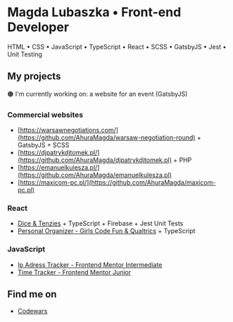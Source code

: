 # Magda Lubaszka • Front-end Developer
HTML • CSS • JavaScript • TypeScript • React • SCSS • GatsbyJS • Jest • Unit Testing

## My projects

🟠 I'm currently working on: a website for an event (GatsbyJS)

### Commercial websites
- [https://warsawnegotiations.com/](https://github.com/AhuraMagda/warsaw-negotiation-round) + GatsbyJS + SCSS
- [https://djpatrykdjtomek.pl/](https://github.com/AhuraMagda/djpatrykdjtomek.pl) + PHP
- [https://emanuelkulesza.pl/](https://github.com/AhuraMagda/emanuelkulesza.pl)
- [https://maxicom-pc.pl/](https://github.com/AhuraMagda/maxicom-pc.pl)

### React 
- [Dice & Tenzies](https://github.com/AhuraMagda/Pretty-Dice) + TypeScript + Firebase + Jest Unit Tests
- [Personal Organizer - Girls Code Fun & Qualtrics](https://github.com/AhuraMagda/MyPersonalOrganizer-GirlsCodeFun) + TypeScript

### JavaScript 
- [Ip Adress Tracker - Frontend Mentor Intermediate](https://github.com/AhuraMagda/FrontendMentor-lvl3-ip-address-tracker)
- [Time Tracker - Frontend Mentor Junior](https://github.com/AhuraMagda/FrontendMentor-lvl2-time-tracker)

## Find me on
- [Codewars](https://www.codewars.com/users/AhuraMagda)
